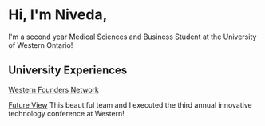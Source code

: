 # Hi, I'm Niveda,

I'm a second year Medical Sciences and Business Student at the University of Western Ontario!

## **University Experiences**
[Western Founders Network](https://www.foundersnetwork.ca/)

[Future View](https://media.licdn.com/dms/image/C4D22AQGlbsZ3TGjlVA/feedshare-shrink_8192/0?e=1557964800&v=beta&t=E9-S3_gCKQMqVbrCmXx6pYjljOu28UwAcg7iyudz_pM)
This beautiful team and I executed the third annual innovative technology conference at Western!

